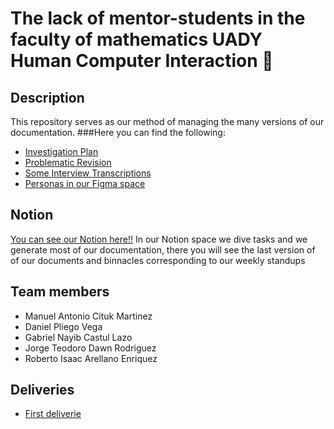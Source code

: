 # **The lack of mentor-students in the faculty of mathematics UADY**<br/>Human Computer Interaction 🤖

## Description
This repository serves as our method of managing the many versions of our documentation.
###Here you can find the following:

- [Investigation Plan](https://github.com/Teodoro-lab/Mentor-Students/blob/main/documents/analysis/Investigation_plan_V1.0.md)
- [Problematic Revision](https://github.com/Teodoro-lab/Mentor-Students/blob/main/documents/analysis/)
- [Some Interview Transcriptions](https://github.com/Teodoro-lab/Mentor-Students/tree/main/documents/interview%20transcriptions)
- [Personas in our Figma space](https://www.figma.com/file/P8A6XFq83tpyfBzZPGTpgS/Untitled?node-id=0%3A1&t=4ULZImhK8U1fBPDg-1)

## Notion 
[You can see our Notion here!!](https://www.notion.so/Logs-c90af62b948342bea0efcf304e7b8e9f)
In our Notion space we dive tasks and we generate most of our documentation, there you will see 
the last version of of our documents and binnacles corresponding to our weekly standups

## Team members

- Manuel Antonio Cituk Martinez 
- Daniel Pliego Vega
- Gabriel Nayib Castul Lazo
- Jorge Teodoro Dawn Rodriguez
- Roberto Isaac Arellano Enriquez


## Deliveries
- [First deliverie](https://github.com/Teodoro-lab/Mentor-Students/blob/main/deliveries/Entrega_1.mp4)
